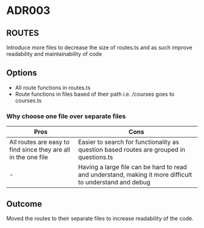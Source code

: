 # ADR003

## ROUTES

Introduce more files to decrease the size of routes.ts and as such improve readability and maintainability of code

## Options

- All route functions in routes.ts
- Route functions in files based of their path i.e. /courses goes to courses.ts
  
### Why choose one file over separate files

| Pros | Cons |
|----|----|
| All routes are easy to find since they are all in the one file | Easier to search for functionality as question based routes are grouped in questions.ts |
| - | Having a large file can be hard to read and understand, making it more difficult to understand and debug |

## Outcome

Moved the routes to their separate files to increase readability of the code.
